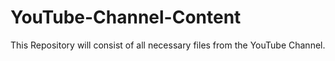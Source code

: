 # YouTube-Channel-Content
This Repository will consist of all necessary files from the YouTube Channel.
